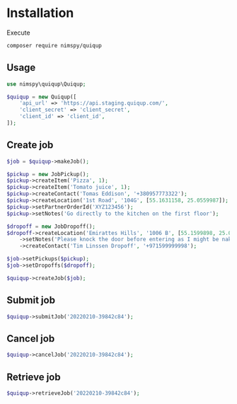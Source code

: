 # Installation

[//]: # (Add to composer.json:)

[//]: # (``` )

[//]: # ("repositories": [)

[//]: # (    {)

[//]: # (      "type": "composer",)

[//]: # (      "url": "https://asset-packagist.org")

[//]: # (    },)

[//]: # (    {)

[//]: # (      "type": "git",)

[//]: # (      "url":  "git@github.com:nimspy/quiqup.git")

[//]: # (    })

[//]: # (])

[//]: # (```)
Execute
``` bash
composer require nimspy/quiqup
```

## Usage
```php
use nimspy\quiqup\Quiqup;

$quiqup = new Quiqup([
    'api_url' => 'https://api.staging.quiqup.com/',
    'client_secret' => 'client_secret',
    'client_id' => 'client_id',
]);
```
## Create job
```php
$job = $quiqup->makeJob();

$pickup = new JobPickup();
$pickup->createItem('Pizza', 1);
$pickup->createItem('Tomato juice', 1);
$pickup->createContact('Tomas Eddison', '+380957773322');
$pickup->createLocation('1st Road', '104G', [55.1631158, 25.0559987]);
$pickup->setPartnerOrderId('XYZ123456');
$pickup->setNotes('Go directly to the kitchen on the first floor');

$dropoff = new JobDropoff();
$dropoff->createLocation('Emirattes Hills', '1006 B', [55.1599898, 25.0616772])
    ->setNotes('Please knock the door before entering as I might be naked')
    ->createContact('Tim Linssen Dropoff', '+971599999998');

$job->setPickups($pickup);
$job->setDropoffs($dropoff);

$quiqup->createJob($job);
```
## Submit job
```php
$quiqup->submitJob('20220210-39842c84');
```

## Cancel job
```php
$quiqup->cancelJob('20220210-39842c84');
```

## Retrieve job
```php
$quiqup->retrieveJob('20220210-39842c84');
```